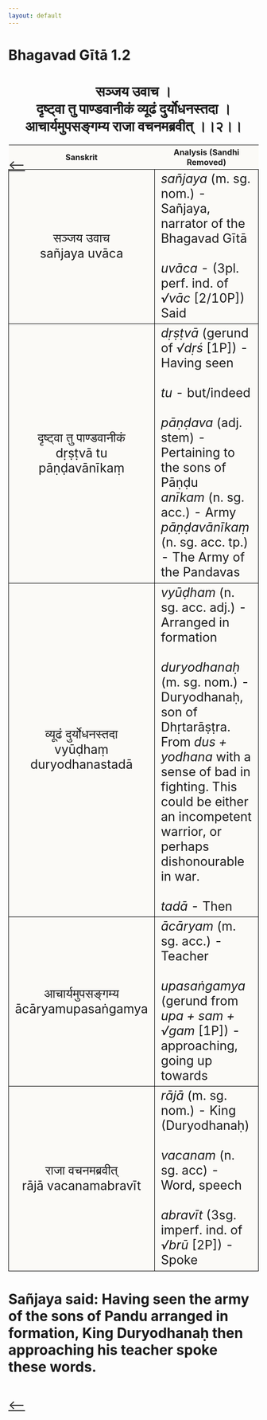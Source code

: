 ```yaml
---
layout: default
---
```

<!---
Text can be **bold**, _italic_, or ~~strikethrough~~.

[Link to another page](./another-page.html)

There should be whitespace between paragraphs.

There should be whitespace between paragraphs. We recommend including a README, or a file with information about your project.
--->

# Bhagavad Gītā 1.2

<style>
table {
  border-collapse: collapse;
  border-style: hidden;
}
th {
  background: #FBFAF7;
}
td {
  font-size: 25px;
  background: #FBFAF7;
  border: 1px solid black;
}
div.move {
  font-size: 25px;
}
</style>

<h1 style="text-align:center">
सञ्जय उवाच ।<br>
दृष्ट्वा तु पाण्डवानीकं व्यूढं दुर्योधनस्तदा ।<br>
आचार्यमुपसङ्गम्य राजा वचनमब्रवीत् ।।२।।
</h1>
<div class="move" style="position:relative;min-width:960px">
 <p style="position: absolute;left:0;top:0"><a href="./v1-1.html">⟵</a></p>
</div>
<div class="move" style="position:relative;min-width:960px">
 <p style="position: absolute;right:0;top:0"><a href="./v1-3.html">⟶</a></p>
</div>

| Sanskrit | Analysis (Sandhi Removed) |
|:-:|-|
| सञ्जय उवाच<br>sañjaya uvāca | <em>sañjaya</em> (m. sg. nom.) - Sañjaya, narrator of the Bhagavad Gītā<br><br><em>uvāca</em> - (3pl. perf. ind. of <em>√vāc</em> [2/10P]) Said |
|  दृष्ट्वा तु पाण्डवानीकं<br>dṛṣṭvā tu pāṇḍavānīkaṃ  | <em>dṛṣṭvā</em> (gerund of <em>√dṛś</em> [1P]) - Having seen<br><br><em>tu</em> - but/indeed<br><br><em>pāṇḍava</em> (adj. stem) - Pertaining to the sons of Pāṇḍu<br><em>anīkam</em> (n. sg. acc.) - Army<br><em>pāṇḍavānīkaṃ</em> (n. sg. acc. tp.) - The Army of the Pandavas |
|  व्यूढं दुर्योधनस्तदा<br>vyūḍhaṃ duryodhanastadā  | <em>vyūḍham</em> (n. sg. acc. adj.) - Arranged in formation<br><br><em>duryodhanaḥ</em> (m. sg. nom.) - Duryodhanaḥ, son of Dhṛtarāṣṭra. From <em>dus + yodhana</em> with a sense of bad in fighting. This could be either an incompetent warrior, or perhaps dishonourable in war.<br><br><em>tadā</em> - Then |
| आचार्यमुपसङ्गम्य<br>ācāryamupasaṅgamya | <em>ācāryam</em> (m. sg. acc.) - Teacher<br><br><em>upasaṅgamya</em> (gerund from <em>upa + sam + √gam</em> [1P]) - approaching, going up towards |
| राजा वचनमब्रवीत्<br>rājā vacanamabravīt | <em>rājā</em> (m. sg. nom.) - King (Duryodhanaḥ)<br><br><em>vacanam</em> (n. sg. acc) - Word, speech<br><br><em>abravīt</em> (3sg. imperf. ind. of <em>√brū</em> [2P]) - Spoke |

<h1>
Sañjaya said: Having seen the army of the sons of Pandu arranged in formation, King Duryodhanaḥ then
approaching his teacher spoke these words.
</h1>
<div class="move" style="position:relative;min-width:960px">
 <p style="position: absolute;left:0;top:0"><a href="./v1-1.html">⟵</a></p>
</div>
<div class="move" style="position:relative;min-width:960px">
 <p style="position: absolute;right:0;top:0"><a href="./v1-3.html">⟶</a></p>
</div>
